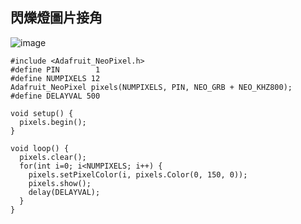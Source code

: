 ## 閃爍燈圖片接角
![image](https://user-images.githubusercontent.com/55682616/197332363-ff7cc763-75fd-4eab-87eb-b2bf19d6920a.png)

```IDE
#include <Adafruit_NeoPixel.h>
#define PIN        1
#define NUMPIXELS 12 
Adafruit_NeoPixel pixels(NUMPIXELS, PIN, NEO_GRB + NEO_KHZ800);
#define DELAYVAL 500 

void setup() {
  pixels.begin(); 
}

void loop() {
  pixels.clear(); 
  for(int i=0; i<NUMPIXELS; i++) {
    pixels.setPixelColor(i, pixels.Color(0, 150, 0));
    pixels.show();    
    delay(DELAYVAL); 
  }
}

```
